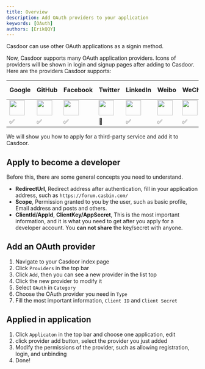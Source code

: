 ```yaml
---
title: Overview
description: Add OAuth providers to your application
keywords: [OAuth]
authors: [ErikQQY]
---
```


Casdoor can use other OAuth applications as a signin method.

Now, Casdoor supports many OAuth application providers. Icons of providers will be shown in login and signup pages after adding to Casdoor. Here are the providers Casdoor supports:

|Google|GitHub|Facebook| Twitter | LinkedIn | Weibo | WeChat | Tencent QQ | Dingtalk | Baidu | Infoflow | Gitee | Steam | Okta | Email | SMS |
| -- | -- | -- | -- | -- | -- | -- | -- | -- | -- | -- | -- | -- | -- | -- | -- |
|<img src="https://cdn.casbin.org/img/social_google.png" width="40"></img>|[<img src="https://cdn.casbin.org/img/social_github.png" width="40"></img>](/docs/provider/oauth/github)|<img src="https://cdn.casbin.org/img/social_facebook.png" width="40"></img>|<img src="https://cdn.casbin.org/img/social_twitter.png" width="40"></img> |<img src="https://cdn.casbin.org/img/social_linkedin.png" width="40"></img>| <img src="https://cdn.casbin.org/img/social_weibo.png" width="40"></img> | <img src="https://cdn.casbin.org/img/social_wechat.png" width="40"></img> | <img src="https://cdn.casbin.org/img/social_qq.png" width="40"></img> | <img src="https://cdn.casbin.org/img/social_dingtalk.png" width="40"></img> | <img src="https://cdn.casbin.org/img/social_baidu.png" width="40"></img>| <img src="https://cdn.casbin.org/img/social_infoflow.png" width="40"></img> | <img src="https://cdn.casbin.org/img/social_gitee.png" width="40"></img> | <img src="https://cdn.casbin.org/img/social_steam.png" width="40"></img> | <img src="https://cdn.casbin.org/img/social_okta.png" width="40"></img> | <img src="https://cdn.casbin.org/img/social_mail.png" width="40"></img> | <img src="https://cdn.casbin.org/img/social_msg.png" width="40"></img> |
|✅|✅|✅|🚧|✅|✅|✅|✅|✅|✅|✅|✅|✅|✅|✅|✅|

We will show you how to apply for a third-party service and add it to Casdoor.

## Apply to become a developer

Before this, there are some general concepts you need to understand.

- **RedirectUrl**, Redirect address after authentication, fill in your application address, such as `https://forum.casbin.com/`
- **Scope**, Permission granted to you by the user, such as basic profile, Email address and posts and others.
- **ClientId/AppId**, **ClientKey/AppSecret**, This is the most important information, and it is what you need to get after you apply for a developer account. You **can not share** the key/secret with anyone.


## Add an OAuth provider

1. Navigate to your Casdoor index page
2. Click `Providers` in the top bar
3. Click `Add`, then you can see a new provider in the list top
4. Click the new provider to modify it
5. Select `OAuth` in  `Category`
6. Choose the OAuth provider you need in `Type`
7. Fill the most important information, `Client ID` and `Client Secret`

## Applied in application

1. Click `Applicaton` in the top bar and choose one application, edit
2. click provider add button, select the provider you just added
3. Modify the permissions of the provider, such as allowing registration, login, and unbinding
4. Done!